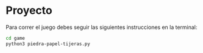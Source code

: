 # Proyecto

Para correr el juego debes seguir las siguientes instrucciones en la terminal:

```sh
cd game
python3 piedra-papel-tijeras.py
```
